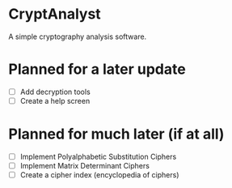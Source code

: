 # CryptAnalyst
A simple cryptography analysis software.

# Planned for a later update
- [ ] Add decryption tools
- [ ] Create a help screen

# Planned for much later (if at all)
- [ ] Implement Polyalphabetic Substitution Ciphers
- [ ] Implement Matrix Determinant Ciphers
- [ ] Create a cipher index (encyclopedia of ciphers)